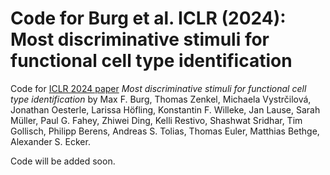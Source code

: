 # Code for Burg et al. ICLR (2024): Most discriminative stimuli for functional cell type identification

Code for [ICLR  2024 paper](https://openreview.net/forum?id=9W6KaAcYlr) *Most discriminative stimuli for functional cell type identification* by Max F. Burg, Thomas Zenkel, Michaela Vystrčilová, Jonathan Oesterle, Larissa Höfling, Konstantin F. Willeke, Jan Lause, Sarah Müller, Paul G. Fahey, Zhiwei Ding, Kelli Restivo, Shashwat Sridhar, Tim Gollisch, Philipp Berens, Andreas S. Tolias, Thomas Euler, Matthias Bethge, Alexander S. Ecker.

Code will be added soon.
